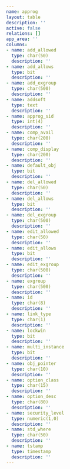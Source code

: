 ```yaml
---
name: approg
layout: table
description: ''
active: false
relations: []
app_area: ''
columns:
- name: add_allowed
  type: char(50)
  description: ''
- name: add_allows
  type: bit
  description: ''
- name: add_exgroup
  type: char(500)
  description: ''
- name: addsoft
  type: text
  description: ''
- name: approg_sid
  type: int(4)
  description: ''
- name: comp_avail
  type: char(200)
  description: ''
- name: comp_display
  type: char(200)
  description: ''
- name: default_obj
  type: bit
  description: ''
- name: del_allowed
  type: char(50)
  description: ''
- name: del_allows
  type: bit
  description: ''
- name: del_exgroup
  type: char(500)
  description: ''
- name: edit_allowed
  type: char(50)
  description: ''
- name: edit_allows
  type: bit
  description: ''
- name: edit_exgroup
  type: char(500)
  description: ''
- name: exgroup
  type: char(500)
  description: ''
- name: id
  type: char(8)
  description: ''
- name: link_type
  type: char(1)
  description: ''
- name: lockwin
  type: bit
  description: ''
- name: multi_instance
  type: bit
  description: ''
- name: obj_pointer
  type: char(10)
  description: ''
- name: option_class
  type: char(15)
  description: ''
- name: option_desc
  type: char(80)
  description: ''
- name: security_level
  type: numeric(1,0)
  description: ''
- name: std_where
  type: char(50)
  description: ''
- name: tstamp
  type: timestamp
  description: ''
---
```


